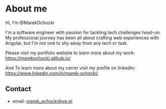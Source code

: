 
# About me
Hi, I’m @MarekOchocki

I'm a software engineer with passion for tackling tech challenges head-on. My professional journey has been all about crafting web experiences with Angular, but I'm not one to shy away from any tech or task.

Please visit my portfolio website to learn more about my work: https://marekochocki.github.io/

And To learn more about my carrer visit my profile on linkedIn: https://www.linkedin.com/in/marek-ochocki/

## Contact

- email: marek_ochocki@vp.pl

